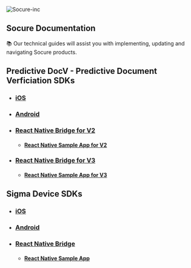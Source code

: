 ![Socure-inc](https://www.socure.com/hubfs/soc_logo.svg)

## Socure Documentation
:books: Our technical guides will assist you with implementing, updating and navigating Socure products.

## Predictive DocV - Predictive Document Verficiation SDKs

* ### [iOS](https://github.com/socure-inc/socure-docv-sdk-ios)
* ### [Android](https://github.com/socure-inc/socure-docv-sdk-android)

* ### [React Native Bridge for V2](https://github.com/socure-inc/socure-docv-wrapper-react-native)
  * #### [React Native Sample App for V2](https://github.com/socure-inc/socure-docv-demo-app-react-native/tree/main/v2)

* ### [React Native Bridge for V3](https://www.npmjs.com/package/@socure-inc/docv-react-native)
  * #### [React Native Sample App for V3](https://github.com/socure-inc/socure-docv-demo-app-react-native)

## Sigma Device SDKs

* ### [iOS](https://github.com/socure-inc/socure-sigmadevice-sdk-ios)
* ### [Android](https://github.com/socure-inc/socure-sigmadevice-sdk-android)

* ### [React Native Bridge](https://github.com/socure-inc/socure-sigmadevice-wrapper-react-native)
  * #### [React Native Sample App](https://github.com/socure-inc/socure-sigmadevice-demo-app-react-native)
